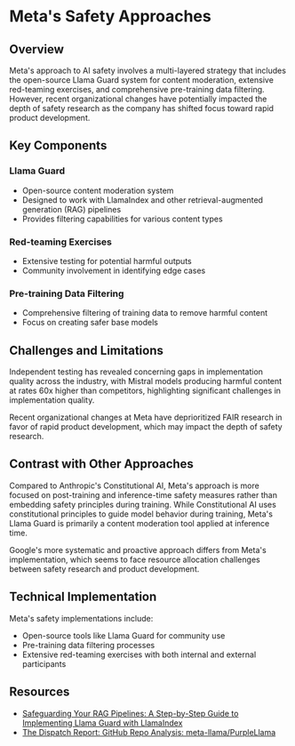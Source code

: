 # Meta's Safety Approaches

## Overview

Meta's approach to AI safety involves a multi-layered strategy that includes the open-source Llama Guard system for content moderation, extensive red-teaming exercises, and comprehensive pre-training data filtering. However, recent organizational changes have potentially impacted the depth of safety research as the company has shifted focus toward rapid product development.

## Key Components

### Llama Guard
- Open-source content moderation system
- Designed to work with LlamaIndex and other retrieval-augmented generation (RAG) pipelines
- Provides filtering capabilities for various content types

### Red-teaming Exercises
- Extensive testing for potential harmful outputs
- Community involvement in identifying edge cases

### Pre-training Data Filtering
- Comprehensive filtering of training data to remove harmful content
- Focus on creating safer base models

## Challenges and Limitations

Independent testing has revealed concerning gaps in implementation quality across the industry, with Mistral models producing harmful content at rates 60x higher than competitors, highlighting significant challenges in implementation quality.

Recent organizational changes at Meta have deprioritized FAIR research in favor of rapid product development, which may impact the depth of safety research.

## Contrast with Other Approaches

Compared to Anthropic's Constitutional AI, Meta's approach is more focused on post-training and inference-time safety measures rather than embedding safety principles during training. While Constitutional AI uses constitutional principles to guide model behavior during training, Meta's Llama Guard is primarily a content moderation tool applied at inference time.

Google's more systematic and proactive approach differs from Meta's implementation, which seems to face resource allocation challenges between safety research and product development.

## Technical Implementation

Meta's safety implementations include:
- Open-source tools like Llama Guard for community use
- Pre-training data filtering processes
- Extensive red-teaming exercises with both internal and external participants

## Resources
- [Safeguarding Your RAG Pipelines: A Step-by-Step Guide to Implementing Llama Guard with LlamaIndex](https://towardsdatascience.com/safeguarding-your-rag-pipelines-a-step-by-step-guide-to-implementing-llama-guard-with-llamaindex-6f80a2e07756-2/)
- [The Dispatch Report: GitHub Repo Analysis: meta-llama/PurpleLlama](https://thedispatch.ai/reports/792/)